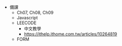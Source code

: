 - 備課
  - Ch07, Ch08, Ch09
  - Javascript
  - LEECODE
    - 中文教學
    - <https://ithelp.ithome.com.tw/articles/10264819>
  - FORM
